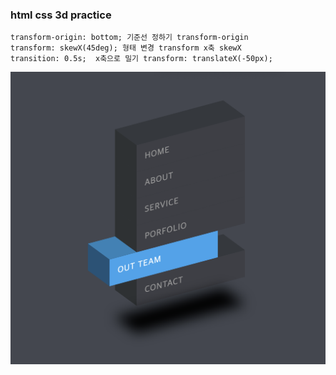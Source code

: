 ### html css 3d practice

```
transform-origin: bottom; 기준선 정하기 transform-origin
transform: skewX(45deg); 형태 변경 transform x축 skewX
transition: 0.5s;  x축으로 밀기 transform: translateX(-50px);
```

![img](./final.png)
